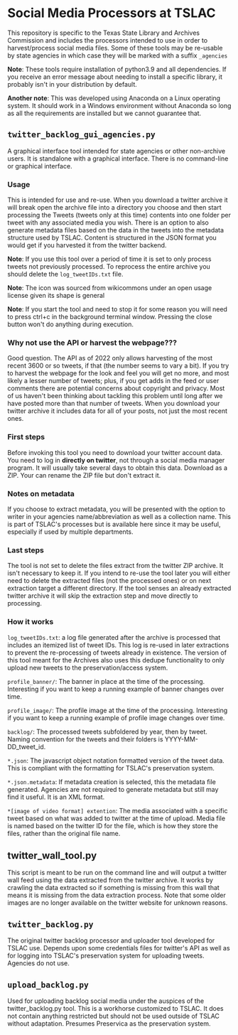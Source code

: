 # Social Media Processors at TSLAC
This repository is specific to the Texas State Library and Archives Commission and includes the processors intended to use in order to harvest/process social media files. Some of these tools may be re-usable by state agencies in which case they will be marked with a suffix `_agencies`

**Note**: These tools require installation of python3.9 and all dependencies. If you receive an error message about needing to install a specific library, it probably isn't in your distribution by default.

**Another note**: This was developed using Anaconda on a Linux operating system. It should work in a Windows environment without Anaconda so long as all the requirements are installed but we cannot guarantee that.

## `twitter_backlog_gui_agencies.py`
A graphical interface tool intended for state agencies or other non-archive users. It is standalone with a graphical interface. There is no command-line or graphical interface.
### Usage
This is intended for use and re-use. When you download a twitter archive it will break open the archive file into a directory you choose and then start processing the Tweets (tweets only at this time) contents into one folder per tweet with any associated media you wish. There is an option to also generate metadata files based on the data in the tweets into the metadata structure used by TSLAC. Content is structured in the JSON format you would get if you harvested it from the twitter backend.

**Note**: If you use this tool over a period of time it is set to only process tweets not previously processed. To reprocess the entire archive you should delete the `log_tweetIDs.txt` file.

**Note**: The icon was sourced from wikicommons under an open usage license given its shape is general

**Note**: If you start the tool and need to stop it for some reason you will need to press ctrl+c in the background terminal window. Pressing the close button won't do anything during execution.
### Why not use the API or harvest the webpage???
Good question. The API as of 2022 only allows harvesting of the most recent 3600 or so tweets, if that (the number seems to vary a bit). If you try to harvest the webpage for the look and feel you will get no more, and most likely a lesser number of tweets; plus, if you get adds in the feed or user comments there are potential concerns about copyright and privacy. Most of us haven't been thinking about tackling this problem until long after we have posted more than that number of tweets. When you download your twitter archive it includes data for all of your posts, not just the most recent ones.
### First steps
Before invoking this tool you need to download your twitter account data. You need to log in **directly on twitter**, not through a social media manager program. It will usually take several days to obtain this data. Download as a ZIP. Your can rename the ZIP file but don't extract it.
### Notes on metadata
If you choose to extract metadata, you will be presented with the option to writer in your agencies name/abbreviation as well as a collection name. This is part of TSLAC's processes but is available here since it may be useful, especially if used by multiple departments.
### Last steps
The tool is not set to delete the files extract from the twitter ZIP archive. It isn't necessary to keep it. If you intend to re-use the tool later you will either need to delete the extracted files (not the processed ones) or on next extraction target a different directory. If the tool senses an already extracted twitter archive it will skip the extraction step and move directly to processing.
### How it works
`log_tweetIDs.txt`: a log file generated after the archive is processed that includes an itemized list of tweet IDs. This log is re-used in later extractions to prevent the re-processing of tweets already in existence. The version of this tool meant for the Archives also uses this dedupe functionality to only upload new tweets to the preservation/access system.

`profile_banner/`: The banner in place at the time of the processing. Interesting if you want to keep a running example of banner changes over time.

`profile_image/`: The profile image at the time of the processing. Interesting if you want to keep a running example of profile image changes over time.

`backlog/`: The processed tweets subfoldered by year, then by tweet. Naming convention for the tweets and their folders is YYYY-MM-DD_tweet_id.

`*.json`: The javascript object notation formatted version of the tweet data. This is compliant with the formatting for TSLAC's preservation system.

`*.json.metadata`: If metadata creation is selected, this the metadata file generated. Agencies are not required to generate metadata but still may find it useful. It is an XML format.

`*[image of video format] extention`: The media associated with a specific tweet based on what was added to twitter at the time of upload. Media file is named based on the twitter ID for the file, which is how they store the files, rather than the original file name.
## twitter_wall_tool.py
This script is meant to be run on the command line and will output a twitter wall feed using the data extracted from the twitter archive. It works by crawling the data extracted so if something is missing from this wall that means it is missing from the data extraction process. Note that some older images are no longer available on the twitter website for unknown reasons.

## `twitter_backlog.py`
The original twitter backlog processor and uploader tool developed for TSLAC use. Depends upon some credentials files for twitter's API as well as for logging into TSLAC's preservation system for uploading tweets. Agencies do not use. 
## `upload_backlog.py`
Used for uploading backlog social media under the auspices of the twitter_backlog.py tool. This is a workhorse customized to TSLAC.  It does not contain anything restricted but should not be used outside of TSLAC without adaptation. Presumes Preservica as the preservation system. 